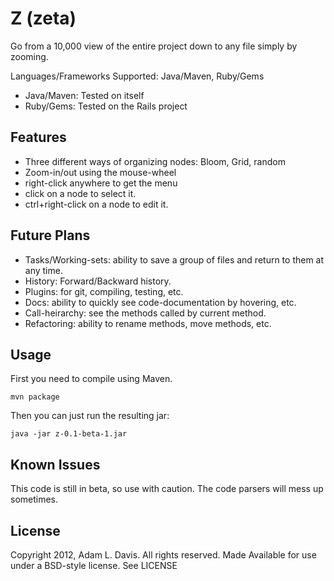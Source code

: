 Z (zeta)
========================

Go from a 10,000 view of the entire project down to any file simply by zooming.

Languages/Frameworks Supported: Java/Maven, Ruby/Gems

* Java/Maven: Tested on itself
* Ruby/Gems: Tested on the Rails project

Features
--------
* Three different ways of organizing nodes: Bloom, Grid, random
* Zoom-in/out using the mouse-wheel
* right-click anywhere to get the menu
* click on a node to select it.
* ctrl+right-click on a node to edit it.

Future Plans
------------
* Tasks/Working-sets: ability to save a group of files and return to them at any time.
* History: Forward/Backward history.
* Plugins: for git, compiling, testing, etc.
* Docs: ability to quickly see code-documentation by hovering, etc.
* Call-heirarchy: see the methods called by current method.
* Refactoring: ability to rename methods, move methods, etc.

Usage
-----

First you need to compile using Maven.

	mvn package

Then you can just run the resulting jar:

	java -jar z-0.1-beta-1.jar


Known Issues
-------------
This code is still in beta, so use with caution. The code parsers will mess up sometimes.


License
-------

Copyright 2012, Adam L. Davis. All rights reserved.
Made Available for use under a BSD-style license. See LICENSE
